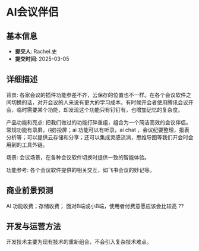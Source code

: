 # AI会议伴侣

## 基本信息
- **提交人**: Rachel.史
- **提交时间**: 2025-03-05

## 详细描述
背景:
各家会议的插件功能参差不齐，云保存的位置也不一样。在各个会议软件之间切换的话，对开会议的人来说有更大的学习成本。有时候开会者使用腾讯会议开会，临时需要某个功能，却发现这个功能只有钉钉有，也增加记忆的复杂度。

产品功能和亮点:
把我们做过的功能打碎重组，组合为一个简洁高效的会议伴侣。常规功能有录屏，(被)投屏；ai 功能可以有听录，ai chat ，会议纪要整理，报表分析等；可以提供云存储和分享；还可以集成灵感流淌，思维导图等我们开会时会用到的工具外链。

场景:
会议场景，在各种会议软件切换时提供一致的智能体验。

功能参考:
各个会议软件提供的相关交互，如飞书会议的妙记等。

## 商业前景预测
AI 功能收费；存储收费；
面对B端或小B端，使用者付费意愿应该会比较高 ??

## 开发与运营方法
开发技术主要为现有技术的重新组合，不会引入复杂技术难点。

